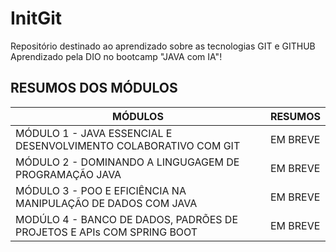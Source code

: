 # InitGit
Repositório destinado ao aprendizado sobre as tecnologias GIT e GITHUB
Aprendizado pela DIO no bootcamp "JAVA com IA"!

## RESUMOS DOS MÓDULOS
| MÓDULOS  | RESUMOS |
|-------------|-------------|
| MÓDULO 1 - JAVA ESSENCIAL E DESENVOLVIMENTO COLABORATIVO COM GIT| EM BREVE|
| MÓDULO 2 - DOMINANDO A LINGUGAGEM DE PROGRAMAÇÃO JAVA| EM BREVE|
| MÓDULO 3 - POO E EFICIÊNCIA NA MANIPULAÇÃO DE DADOS COM JAVA| EM BREVE|
|MODÚLO 4 - BANCO DE DADOS, PADRÕES DE PROJETOS E APIs COM SPRING BOOT | EM BREVE|
